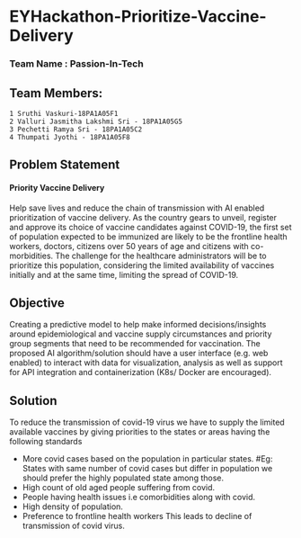 # EYHackathon-Prioritize-Vaccine-Delivery

### Team Name : Passion-In-Tech
## Team Members:
    1 Sruthi Vaskuri-18PA1A05F1
    2 Valluri Jasmitha Lakshmi Sri - 18PA1A05G5
    3 Pechetti Ramya Sri - 18PA1A05C2
    4 Thumpati Jyothi - 18PA1A05F8
    
## Problem Statement
  #### Priority Vaccine Delivery
  Help save lives and reduce the chain of transmission
  with AI enabled prioritization of vaccine delivery.
  As the country gears to unveil, register and approve its
  choice of vaccine candidates against COVID-19, the first
  set of population expected to be immunized are likely to
  be the frontline health workers, doctors, citizens over 50
  years of age and citizens with co-morbidities. The
  challenge for the healthcare administrators will be to
  prioritize this population, considering the limited
  availability of vaccines initially and at the same time,
  limiting the spread of COVID-19.
  
## Objective
  Creating a predictive model to help make
  informed decisions/insights around
  epidemiological and vaccine supply
  circumstances and priority group segments that
  need to be recommended for vaccination. The
  proposed AI algorithm/solution should have a
  user interface (e.g. web enabled) to interact with
  data for visualization, analysis as well as support
  for API integration and containerization (K8s/
  Docker are encouraged).
  
## Solution 
  To reduce the transmission of covid-19 virus we have to supply 
  the limited available vaccines by giving priorities to the states or areas 
  having the following standards
  * More covid cases based on the population in particular states.
  #Eg: States with same number of covid cases but differ in population we should 
  prefer the highly populated state among those.
  * High count of old aged people suffering from covid.
  * People having health issues i.e comorbidities along with covid.
  * High density of population.
  * Preference to frontline health workers
  This leads to decline of transmission of covid virus.

